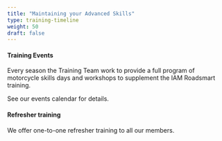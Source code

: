 ```yaml
---
title: "Maintaining your Advanced Skills"
type: training-timeline
weight: 50
draft: false
---
```


<h4 class="h5 mt-0">Training Events</h4>
Every season the Training Team work to provide a full program of motorcycle skills days and workshops to supplement the IAM Roadsmart training.

See our events calendar for details.

<h4 class="h5 mt-0">Refresher training</h4>
We offer one-to-one refresher training to all our members.
